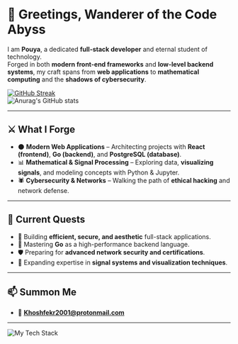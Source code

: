 # 🦇 Greetings, Wanderer of the Code Abyss  

I am **Pouya**, a dedicated **full-stack developer** and eternal student of technology.  
Forged in both **modern front-end frameworks** and **low-level backend systems**, my craft spans from **web applications** to **mathematical computing** and the **shadows of cybersecurity**.  

[![GitHub Streak](https://streak-stats.demolab.com?user=khoshfekrmh&theme=dracula&hide_border=true&mode=weekly)](https://git.io/streak-stats)  
![Anurag's GitHub stats](https://github-readme-stats.vercel.app/api?username=khoshfekrmh&show_icons=true&theme=dracula&hide_border=true)

---

## ⚔️ What I Forge  
- 🌑 **Modern Web Applications** – Architecting projects with **React (frontend)**, **Go (backend)**, and **PostgreSQL (database)**.  
- 📊 **Mathematical & Signal Processing** – Exploring data, **visualizing signals**, and modeling concepts with Python & Jupyter.  
- 🕷️ **Cybersecurity & Networks** – Walking the path of **ethical hacking** and network defense.  

---

## 📌 Current Quests  
- 🚀 Building **efficient, secure, and aesthetic** full-stack applications.  
- 🌌 Mastering **Go** as a high-performance backend language.  
- 🛡️ Preparing for **advanced network security and certifications**.  
- 🔢 Expanding expertise in **signal systems and visualization techniques**.  

---

## 📫 Summon Me  
- 📧 **Khoshfekr2001@protonmail.com**  

---

![My Tech Stack](https://github-readme-tech-stack.vercel.app/api/cards?lineCount=3&theme=dracula&gap=5&width=600&bg=%23282A36&badge=%23343746&border=%23343746&titleColor=%23BD93F9&line1=React%2CReact%2C0D769A%3BGO%2CGO%2C05A1C7%3Bpostgresql%2Cpostgresql%2C326289%3BLUA%2CLUA%2C060679%3BPython%2CPython%2CEAD05C%3B&line2=Node.js%2CNode.js%2C538B4D%3Bexpress%2Cexpress%2CA6A9AF%3BGin%2CGin%2C378F9E%3BFiber%2CFiber%2C04A0C7%3BWordPress%2CWordPress%2C21759B%3BJupyter%2CJupyter%2CDF7129%3B&line3=git%2Cgit%2CD45D47%3Bvim%2Cvim%2C068E34%3Bneovim%2Cneovim%2C80B366%3Blinux%2Clinux%2C08080C%3BObsidian%2CObsidian%2C603BAC%3B)
